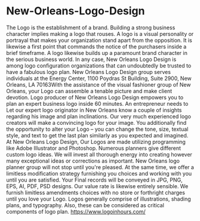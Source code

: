 # New-Orleans-Logo-Design
The Logo is the establishment of a brand. Building a strong business character implies making a logo that rouses. A logo is a visual personality or portrayal that makes your organization stand apart from the opposition. It is likewise a first point that commands the notice of the purchasers inside a brief timeframe. A logo likewise builds up a paramount brand character in the serious business world. In any case, New Orleans Logo Design is among logo configuration organizations that can undoubtedly be trusted to have a fabulous logo plan. New Orleans Logo Design group serves individuals at the Energy Center, 1100 Poydras St Building, Suite 2900, New Orleans, LA 70163With the assistance of the visual fashioner group of New Orleans, your Logo can assemble a tenable picture and make client devotion. Logo producer of New Orleans Logo Design empowers you to plan an expert business logo inside 60 minutes. An entrepreneur needs to Let our expert logo originator in New Orleans know a couple of insights regarding his image and plan inclinations. Our very much experienced logo creators will make a convincing logo for your image. You additionally find the opportunity to alter your Logo – you can change the tone, size, textual style, and text to get the last plan similarly as you expected and imagined. At New Orleans Logo Design, Our Logos are made utilizing programming like Adobe Illustrator and Photoshop. Numerous planners give different custom logo ideas. We will invest all thorough energy into creating however many exceptional ideas or corrections as important. New Orleans logo planner group will not stop until you're pleased. At the same time, we offer a limitless modification strategy furnishing you choices and working with you until you are satisfied. Your Final records will be conveyed in JPG, PNG, EPS, AI, PDF, PSD designs. Our value rate is likewise entirely sensible. We furnish limitless amendments choices with no store or forthright charges until you love your Logo. Logos generally comprise of illustrations, shading plans, and typography. Also, these can be considered as critical components of logo plan. https://www.logoinhours.com/
